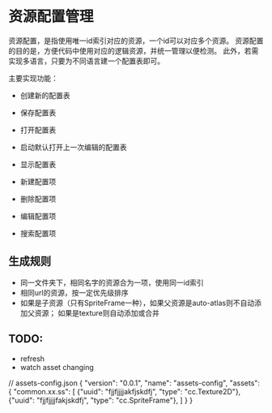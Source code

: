 # 资源配置管理

资源配置，是指使用唯一id索引对应的资源，一个id可以对应多个资源。
资源配置的目的是，方便代码中使用对应的逻辑资源，并统一管理以便检测。
此外，若需实现多语言，只要为不同语言建一个配置表即可。

主要实现功能：
- 创建新的配置表
- 保存配置表
- 打开配置表
- 启动默认打开上一次编辑的配置表

- 显示配置表
- 新建配置项
- 删除配置项
- 编辑配置项
- 搜索配置项

## 生成规则
- 同一文件夹下，相同名字的资源合为一项，使用同一id索引
- 相同url的资源，按一定优先级排序
- 如果是子资源（只有SpriteFrame一种），如果父资源是auto-atlas则不自动添加父资源；
  如果是texture则自动添加或合并

## TODO:
- refresh
- watch asset changing

// assets-config.json
{
    "version": "0.0.1",
    "name": "assets-config",
    "assets": {
        "common.xx.ss": [
            {"uuid": "fjjfjjjjakfjskdfj", "type": "cc.Texture2D"},
            {"uuid": "fjjfjjjjfakjskdfj", "type": "cc.SpriteFrame"},
        ]
    }
}